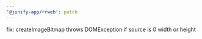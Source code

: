 ```yaml
---
'@junify-app/rrweb': patch
---
```


fix: createImageBitmap throws DOMException if source is 0 width or height
